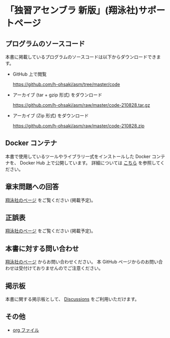# 「独習アセンブラ 新版」(翔泳社)サポートページ

## プログラムのソースコード

本書に掲載しているプログラムのソースコードは以下からダウンロードできます。

- GitHub 上で閲覧

    https://github.com/h-ohsaki/asm/tree/master/code

- アーカイブ (tar + gzip 形式) をダウンロード

    https://github.com/h-ohsaki/asm/raw/master/code-210828.tar.gz

- アーカイブ (Zip 形式) をダウンロード

    https://github.com/h-ohsaki/asm/raw/master/code-210828.zip

## Docker コンテナ

本書で使用しているツールやライブラリ一式をインストールした Docker コンテナを、
Docker Hub 上で公開しています。
詳細については [こちら](https://github.com/h-ohsaki/modern-asm/blob/master/Docker.md) を参照してください。

## 章末問題への回答

[翔泳社のページ](https://www.shoeisha.co.jp/book/) をご覧ください (掲載予定)。

## 正誤表

[翔泳社のページ](https://www.shoeisha.co.jp/book/errata/) をご覧ください (掲載予定)。

## 本書に対する問い合わせ

[翔泳社のページ](https://www.shoeisha.co.jp/book/qa/) からお問い合わせください。
本 GitHub ページからのお問い合わせは受付けておりませんのでご注意ください。

## 掲示板

本書に関する掲示板として、
[Discussions](https://github.com/h-ohsaki/asm/discussions) をご利用いただけます。

## その他

- [org ファイル](https://github.com/h-ohsaki/modern-asm)


